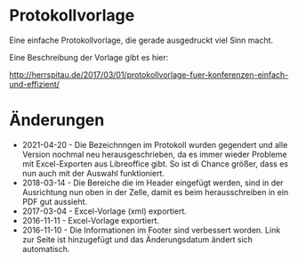 # Protokollvorlage

Eine einfache Protokollvorlage, die gerade ausgedruckt viel Sinn macht.

Eine Beschreibung der Vorlage gibt es hier:

http://herrspitau.de/2017/03/01/protokollvorlage-fuer-konferenzen-einfach-und-effizient/

# Änderungen
* 2021-04-20 - Die Bezeichnngen im Protokoll wurden gegendert und alle Version nochmal neu herausgeschrieben, da es immer wieder Probleme mit Excel-Exporten aus Libreoffice gibt. So ist di Chance größer, dass es nun auch mit der Auswahl funktioniert. 
* 2018-03-14 - Die Bereiche die im Header eingefügt werden, sind in der Ausrichtung nun oben in der Zelle, damit es beim herausschreiben in ein PDF gut aussieht. 
* 2017-03-04 - Excel-Vorlage (xml) exportiert.
* 2016-11-11 - Excel-Vorlage exportiert.
* 2016-11-10 - Die Informationen im Footer sind verbessert worden. Link zur Seite ist hinzugefügt und das Änderungsdatum ändert sich automatisch.
